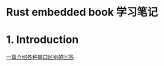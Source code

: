 # Rust embedded book 学习笔记

# 1. Introduction

[一篇介绍各种串口区别的回答](https://electronics.stackexchange.com/questions/37814/usart-uart-rs232-usb-spi-i2c-ttl-etc-what-are-all-of-these-and-how-do-th)


